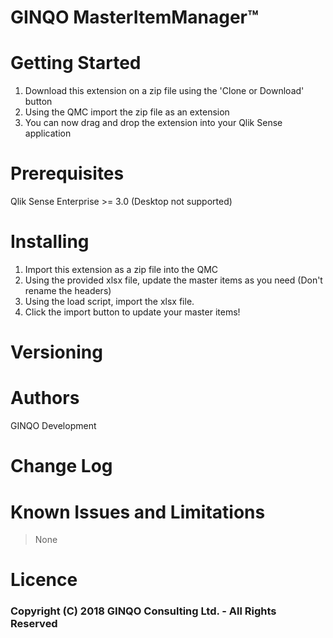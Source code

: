 # GINQO MasterItemManager™


# Getting Started
1. Download this extension on a zip file using the 'Clone or Download' button
2. Using the QMC import the zip file as an extension
3. You can now drag and drop the extension into your Qlik Sense application

# Prerequisites
Qlik Sense Enterprise >= 3.0 
(Desktop not supported)

# Installing
1. Import this extension as a zip file into the QMC
2. Using the provided xlsx file, update the master items as you need (Don't rename the headers)
3. Using the load script, import the xlsx file.
4. Click the import button to update your master items!
# Versioning


# Authors
GINQO Development

# Change Log

# Known Issues and Limitations
> None

# Licence

### Copyright (C) 2018 GINQO Consulting Ltd. - All Rights Reserved

